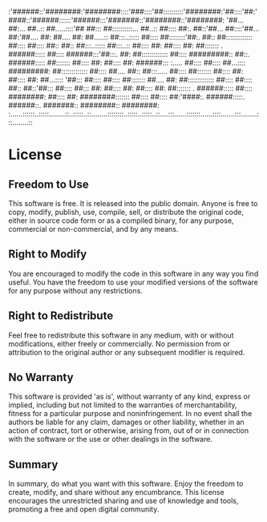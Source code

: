 :'######::'########:'########::::'###::::'##::::::::::'########:'##::::'##:'####::'######::::::'######:::'#######::'########::'########:
'##... ##:... ##..:: ##.....::::'## ##::: ##::::::::::... ##..:: ##:::: ##:. ##::'##... ##::::'##... ##:'##.... ##: ##.... ##: ##.....::
 ##:::..::::: ##:::: ##::::::::'##:. ##:: ##::::::::::::: ##:::: ##:::: ##:: ##:: ##:::..::::: ##:::..:: ##:::: ##: ##:::: ##: ##:::::::
. ######::::: ##:::: ######:::'##:::. ##: ##::::::::::::: ##:::: #########:: ##::. ######::::: ##::::::: ##:::: ##: ##:::: ##: ######:::
:..... ##:::: ##:::: ##...:::: #########: ##::::::::::::: ##:::: ##.... ##:: ##:::..... ##:::: ##::::::: ##:::: ##: ##:::: ##: ##...::::
'##::: ##:::: ##:::: ##::::::: ##.... ##: ##::::::::::::: ##:::: ##:::: ##:: ##::'##::: ##:::: ##::: ##: ##:::: ##: ##:::: ##: ##:::::::
. ######::::: ##:::: ########: ##:::: ##: ########::::::: ##:::: ##:::: ##:'####:. ######:::::. ######::. #######:: ########:: ########:
:......::::::..:::::........::..:::::..::........::::::::..:::::..:::::..::....:::......:::::::......::::.......:::........:::........::

# License

## Freedom to Use

This software is free. It is released into the public domain. Anyone is free to copy, modify, publish, use, compile, sell, or distribute the original code, either in source code form or as a compiled binary, for any purpose, commercial or non-commercial, and by any means.

## Right to Modify

You are encouraged to modify the code in this software in any way you find useful. You have the freedom to use your modified versions of the software for any purpose without any restrictions.

## Right to Redistribute

Feel free to redistribute this software in any medium, with or without modifications, either freely or commercially. No permission from or attribution to the original author or any subsequent modifier is required.

## No Warranty

This software is provided 'as is', without warranty of any kind, express or implied, including but not limited to the warranties of merchantability, fitness for a particular purpose and noninfringement. In no event shall the authors be liable for any claim, damages or other liability, whether in an action of contract, tort or otherwise, arising from, out of or in connection with the software or the use or other dealings in the software.

## Summary

In summary, do what you want with this software. Enjoy the freedom to create, modify, and share without any encumbrance. This license encourages the unrestricted sharing and use of knowledge and tools, promoting a free and open digital community.
